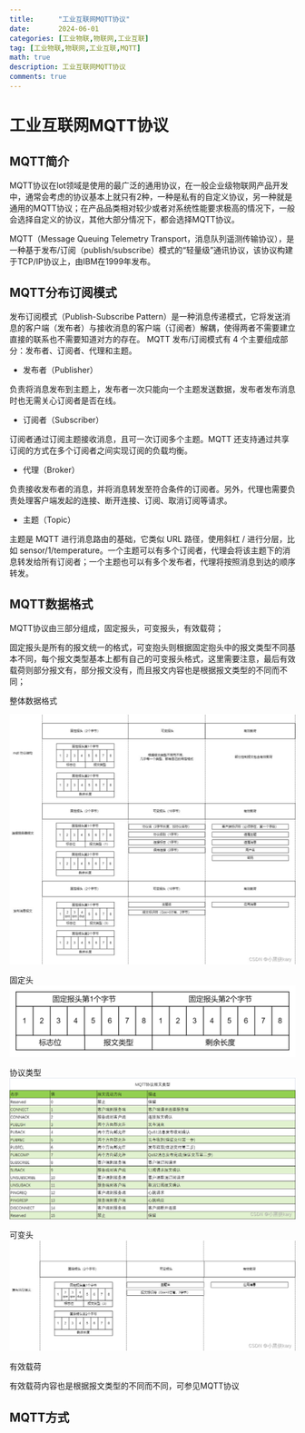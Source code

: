 ```yaml
---
title:      "工业互联网MQTT协议"
date:       2024-06-01
categories: [工业物联,物联网,工业互联]
tag: [工业物联,物联网,工业互联,MQTT]
math: true
description: 工业互联网MQTT协议
comments: true
---
```


# 工业互联网MQTT协议
## MQTT简介
MQTT协议在lot领域是使用的最广泛的通用协议，在一般企业级物联网产品开发中，通常会考虑的协议基本上就只有2种，一种是私有的自定义协议，另一种就是通用的MQTT协议；在产品品类相对较少或者对系统性能要求极高的情况下，一般会选择自定义的协议，其他大部分情况下，都会选择MQTT协议。

MQTT（Message Queuing Telemetry Transport，消息队列遥测传输协议），是一种基于发布/订阅（publish/subscribe）模式的“轻量级”通讯协议，该协议构建于TCP/IP协议上，由IBM在1999年发布。

## MQTT分布订阅模式
发布订阅模式（Publish-Subscribe Pattern）是一种消息传递模式，它将发送消息的客户端（发布者）与接收消息的客户端（订阅者）解耦，使得两者不需要建立直接的联系也不需要知道对方的存在。
MQTT 发布/订阅模式有 4 个主要组成部分：发布者、订阅者、代理和主题。

 - 发布者（Publisher）

负责将消息发布到主题上，发布者一次只能向一个主题发送数据，发布者发布消息时也无需关心订阅者是否在线。

- 订阅者（Subscriber）

订阅者通过订阅主题接收消息，且可一次订阅多个主题。MQTT 还支持通过共享订阅的方式在多个订阅者之间实现订阅的负载均衡。

 - 代理（Broker）

负责接收发布者的消息，并将消息转发至符合条件的订阅者。另外，代理也需要负责处理客户端发起的连接、断开连接、订阅、取消订阅等请求。

- 主题（Topic）

主题是 MQTT 进行消息路由的基础，它类似 URL 路径，使用斜杠 / 进行分层，比如 sensor/1/temperature。一个主题可以有多个订阅者，代理会将该主题下的消息转发给所有订阅者；一个主题也可以有多个发布者，代理将按照消息到达的顺序转发。
## MQTT数据格式
MQTT协议由三部分组成，固定报头，可变报头，有效载荷；

固定报头是所有的报文统一的格式，可变抱头则根据固定抱头中的报文类型不同基本不同，每个报文类型基本上都有自己的可变报头格式，这里需要注意，最后有效载荷则部分报文有，部分报文没有，而且报文内容也是根据报文类型的不同而不同；

整体数据格式

![mqtt-pdu](/assets/img/iiot/mqtt/mqtt-pdu.png)

固定头
![mqtt-fix](/assets/img/iiot/mqtt/fix.png)

协议类型
![mqtt-fix-type](/assets/img/iiot/mqtt/type.png)

可变头
![mqtt-var](/assets/img/iiot/mqtt/var.png)

有效载荷

有效载荷内容也是根据报文类型的不同而不同，可参见MQTT协议

## MQTT方式